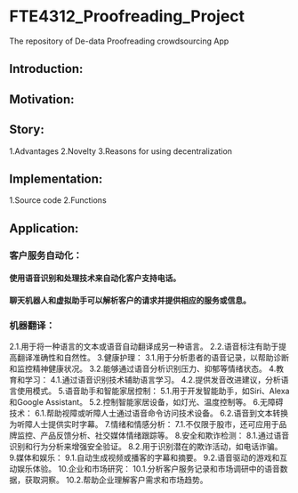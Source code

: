 # FTE4312_Proofreading_Project
The repository of De-data Proofreading crowdsourcing App

## Introduction:

## Motivation:

## Story:
1.Advantages
2.Novelty
3.Reasons for using decentralization

## Implementation:
1.Source code
2.Functions

## Application:
### 客户服务自动化：
#### 使用语音识别和处理技术来自动化客户支持电话。
#### 聊天机器人和虚拟助手可以解析客户的请求并提供相应的服务或信息。
### 机器翻译：
2.1.用于将一种语言的文本或语音自动翻译成另一种语言。
2.2.语音标注有助于提高翻译准确性和自然性。
3.健康护理：
3.1.用于分析患者的语音记录，以帮助诊断和监控精神健康状况。
3.2.能够通过语音分析识别压力、抑郁等情绪状态。
4.教育和学习：
4.1.通过语音识别技术辅助语言学习。
4.2.提供发音改进建议，分析语言使用模式。
5.语音助手和智能家居控制：
5.1.用于开发智能助手，如Siri、Alexa和Google Assistant。
5.2.控制智能家居设备，如灯光、温度控制等。
6.无障碍技术：
6.1.帮助视障或听障人士通过语音命令访问技术设备。
6.2.语音到文本转换为听障人士提供实时字幕。
7.情绪和情感分析：
7.1.不仅限于股市，还可应用于品牌监控、产品反馈分析、社交媒体情绪跟踪等。
8.安全和欺诈检测：
8.1.通过语音识别和行为分析来增强安全验证。
8.2.用于识别潜在的欺诈活动，如电话诈骗。
9.媒体和娱乐：
9.1.自动生成视频或播客的字幕和摘要。
9.2.语音驱动的游戏和互动娱乐体验。
10.企业和市场研究：
10.1.分析客户服务记录和市场调研中的语音数据，获取洞察。
10.2.帮助企业理解客户需求和市场趋势。
